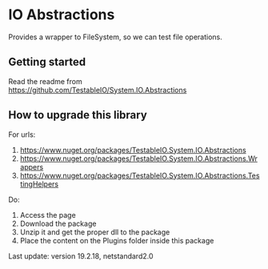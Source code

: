 # IO Abstractions
Provides a wrapper to FileSystem, so we can test file operations.

## Getting started

Read the readme from https://github.com/TestableIO/System.IO.Abstractions

## How to upgrade this library

For urls:
1. https://www.nuget.org/packages/TestableIO.System.IO.Abstractions
2. https://www.nuget.org/packages/TestableIO.System.IO.Abstractions.Wrappers
3. https://www.nuget.org/packages/TestableIO.System.IO.Abstractions.TestingHelpers

Do:
1. Access the page
2. Download the package
3. Unzip it and get the proper dll to the package
4. Place the content on the Plugins folder inside this package

Last update: version 19.2.18, netstandard2.0